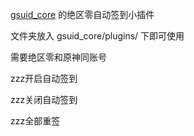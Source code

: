 <a href="https://github.com/Genshin-bots/gsuid_core" target="_blank">gsuid_core</a> 的绝区零自动签到小插件

文件夹放入 gsuid_core/plugins/ 下即可使用

需要绝区零和原神同账号

zzz开启自动签到

zzz关闭自动签到

zzz全部重签
